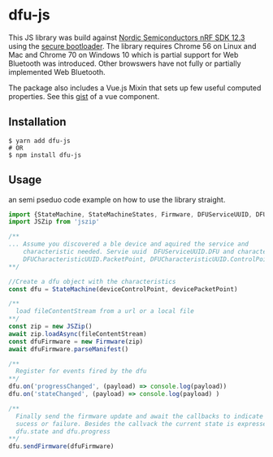 # dfu-js
This JS library was build against [Nordic Semiconductors nRF SDK 12.3](https://infocenter.nordicsemi.com/index.jsp?topic=%2Fcom.nordic.infocenter.sdk5.v12.3.0%2Findex.html) using the [secure bootloader](https://infocenter.nordicsemi.com/topic/com.nordic.infocenter.sdk5.v12.3.0/ble_sdk_app_dfu_bootloader.html). The library requires Chrome 56 on Linux and Mac and Chrome 70 on Windows 10 which is partial support for Web Bluetooth was introduced. Other browswers have not fully or partially implemented Web Bluetooth.

The package also includes a Vue.js Mixin that sets up few useful computed properties. See this [gist](https://gist.github.com/mdahlstrom/08dacdb82ebe1e881b11e91a312dd6ac) of a vue component.

## Installation
```console
$ yarn add dfu-js
# OR
$ npm install dfu-js
```
## Usage
an semi pseduo code example on how to use the library straight.
```js
import {StateMachine, StateMachineStates, Firmware, DFUServiceUUID, DFUCharacteristicUUID} from 'dfu-js'
import JSZip from 'jszip'

/**
... Assume you discovered a ble device and aquired the service and
    characteristic needed. Servie uuid  DFUServiceUUID.DFU and characteristics
    DFUCharacteristicUUID.PacketPoint, DFUCharacteristicUUID.ControlPoint
**/

//Create a dfu object with the characteristics
const dfu = StateMachine(deviceControlPoint, devicePacketPoint)

/**
  load fileContentStream from a url or a local file
**/
const zip = new JSZip()
await zip.loadAsync(fileContentStream)
const dfuFirmware = new Firmware(zip)
await dfuFirmware.parseManifest()

/**
  Register for events fired by the dfu
**/
dfu.on('progressChanged', (payload) => console.log(payload))
dfu.on('stateChanged', (payload) => console.log(payload) )

/**
  Finally send the firmware update and await the callbacks to indicate
  sucess or failure. Besides the callvack the current state is expressed in
  dfu.state and dfu.progress
**/
dfu.sendFirmware(dfuFirmware)
```
